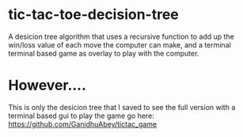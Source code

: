 # tic-tac-toe-decision-tree
A desicion tree algorithm that uses a recursive function to add up the win/loss value of each move the computer can make, and a terminal
terminal based game as overlay to play with the computer. 

# However....
This is only the desicion tree that I saved to see the full version with a terminal based gui to play the game go here:
https://github.com/GanidhuAbey/tictac_game

